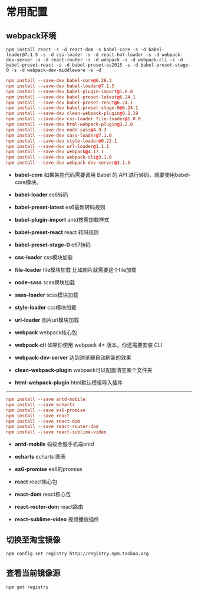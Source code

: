 # 常用配置

##  webpack环境

`npm install react -s -d react-dom -s babel-core -s -d babel-loader@7.1.5 -s -d css-loader -s -d react-hot-loader -s -d webpack-dev-server -s -d react-router -s -d webpack -s -d webpack-cli -s -d babel-preset-react -s -d babel-preset-es2015 -s -d babel-preset-stage-0 -s -d webpack-dev-middleware -s -d`

```conf
npm install --save-dev babel-core@6.26.3
npm install --save-dev babel-loader@7.1.5
npm install --save-dev babel-plugin-import@1.8.0
npm install --save-dev babel-preset-latest@6.24.1
npm install --save-dev babel-preset-react@6.24.1
npm install --save-dev babel-preset-stage-0@6.24.1
npm install --save-dev clean-webpack-plugin@0.1.19
npm install --save-dev css-loader file-loader@1.0.0
npm install --save-dev html-webpack-plugin@3.2.0
npm install --save-dev node-sass@4.9.3
npm install --save-dev sass-loader@7.1.0
npm install --save-dev style-loader@0.22.1
npm install --save-dev url-loader@1.1.1
npm install --save-dev webpack@4.17.1
npm install --save-dev webpack-cli@3.1.0
npm install --save-dev webpack-dev-server@3.1.5
```

 - **babel-core** 如果某些代码需要调用 Babel 的 API 进行转码，就要使用babel-core模块。

 - **babel-loader** es6转码

 - **babel-preset-latest** es6最新转码规则

 - **babel-plugin-import**  antd按需加载样式

 - **babel-preset-react**  react 转码规则

 - **babel-preset-stage-0**  e67转码

 - **css-loader** css模块加载

 - **file-loader**  file模块加载 比如图片就需要这个file加载

 - **node-sass**  scss模块加载

 - **sass-loader**  scss模块加载

 - **style-loader** css模块加载

 - **url-loader**  图片url模块加载

 - **webpack**  webpack核心包

 - **webpack-cli** 如果你使用 webpack 4+ 版本，你还需要安装 CLI

 - **webpack-dev-server** 达到浏览器自动刷新的效果

 - **clean-webpack-plugin**   webpack可以配置清空某个文件夹

 - **html-webpack-plugin**  html默认模板导入插件

---

```conf
npm install --save antd-mobile
npm install --save echarts
npm install --save es6-promise
npm install --save react
npm install --save react-dom
npm install --save react-router-dom
npm install --save react-sublime-video
```

 - **antd-mobile** 蚂蚁金服手机端antd

 - **echarts** echarts 图表

 - **es6-promise** es6的promise

 - **react** react核心包

 - **react-dom** react核心包

 - **react-router-dom** react路由

 - **react-sublime-video** 视频播放插件

## 切换至淘宝镜像

`npm config set registry http://registry.npm.taobao.org`

## 查看当前镜像源

`npm get registry`